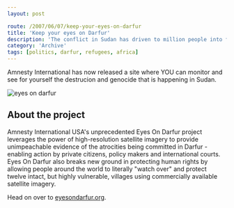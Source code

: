 ```yaml
---
layout: post

route: /2007/06/07/keep-your-eyes-on-darfur
title: 'Keep your eyes on Darfur'
description: 'The conflict in Sudan has driven to million people into fugitivity. At least 200.000 people are killed in the conflict, but the government in Sudan reject the genocide accusations'
category: 'Archive'
tags: [politics, darfur, refugees, africa]
---
```


Amnesty International has now released a site where YOU can monitor and see for
yourself the destrucion and genocide that is happening in Sudan.

![eyes on darfur](/img/blog/eyesondarfur.jpg)

## About the project

Amnesty International USA's unprecedented Eyes On Darfur project leverages the
power of high-resolution satellite imagery to provide unimpeachable evidence of
the atrocities being committed in Darfur - enabling action by private citizens,
policy makers and international courts. Eyes On Darfur also breaks new ground in
protecting human rights by allowing people around the world to literally "watch
over" and protect twelve intact, but highly vulnerable, villages using
commercially available satellite imagery.

Head on over to [eyesondarfur.org](http://www.eyesondarfur.org).
